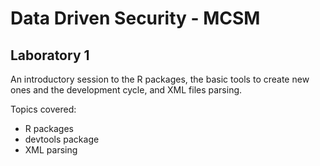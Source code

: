 # Data Driven Security - MCSM

## Laboratory 1

An introductory session to the R packages, the basic tools to create new ones and the development cycle, and XML files parsing.

Topics covered:

- R packages
- devtools package
- XML parsing
